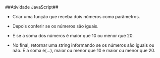 ##Atividade JavaScript##

- Criar uma função que receba dois números como parâmetros.

- Depois conferir se os números são iguais.

- E se a soma dos números é maior que 10 ou menor que 20.

- No final, retornar uma string informando se os números são iguais ou não.
E a soma é(...), maior ou menor que 10 e maior ou menor que 20.
